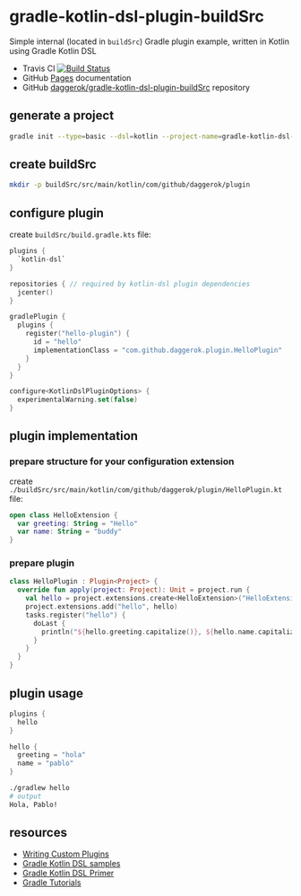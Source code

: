 # gradle-kotlin-dsl-plugin-buildSrc
Simple internal (located in `buildSrc`) Gradle plugin example, written in Kotlin using Gradle Kotlin DSL

- Travis CI [![Build Status](https://travis-ci.org/daggerok/gradle-kotlin-dsl-plugin-buildSrc.svg?branch=master)](https://travis-ci.org/daggerok/gradle-kotlin-dsl-plugin-buildSrc)
- GitHub [Pages](https://daggerok.github.io/gradle-kotlin-dsl-plugin-buildSrc/) documentation
- GitHub [daggerok/gradle-kotlin-dsl-plugin-buildSrc](https://github.com/daggerok/gradle-kotlin-dsl-plugin-buildSrc) repository 

## generate a project

```bash
gradle init --type=basic --dsl=kotlin --project-name=gradle-kotlin-dsl-plugin-buildSrc
```

## create buildSrc

```bash
mkdir -p buildSrc/src/main/kotlin/com/github/daggerok/plugin
```

## configure plugin

create `buildSrc/build.gradle.kts` file:

```kotlin
plugins {
  `kotlin-dsl`
}

repositories { // required by kotlin-dsl plugin dependencies
  jcenter()
}

gradlePlugin {
  plugins {
    register("hello-plugin") {
      id = "hello"
      implementationClass = "com.github.daggerok.plugin.HelloPlugin"
    }
  }
}

configure<KotlinDslPluginOptions> {
  experimentalWarning.set(false)
}
```

## plugin implementation

### prepare structure for your configuration extension

create `./buildSrc/src/main/kotlin/com/github/daggerok/plugin/HelloPlugin.kt` file:

```kotlin
open class HelloExtension {
  var greeting: String = "Hello"
  var name: String = "buddy"
}
```

### prepare plugin

```kotlin
class HelloPlugin : Plugin<Project> {
  override fun apply(project: Project): Unit = project.run {
    val hello = project.extensions.create<HelloExtension>("HelloExtension")
    project.extensions.add("hello", hello)
    tasks.register("hello") {
      doLast {
        println("${hello.greeting.capitalize()}, ${hello.name.capitalize()}!")
      }
    }
  }
}
```

## plugin usage

```kotlin
plugins {
  hello
}

hello {
  greeting = "hola"
  name = "pablo"
}
```

```bash
./gradlew hello
# output
Hola, Pablo!
```

## resources

- [Writing Custom Plugins](https://docs.gradle.org/current/userguide/custom_plugins.html)
- [Gradle Kotlin DSL samples](https://github.com/gradle/kotlin-dsl/tree/master/samples)
- [Gradle Kotlin DSL Primer](https://docs.gradle.org/current/userguide/kotlin_dsl.html#sec:kotlin-dsl_plugin)
- [Gradle Tutorials](https://gradle.org/guides/)
